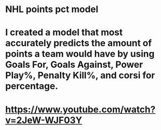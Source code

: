 # NHL points pct model
# I created a model that most accurately predicts the amount of points a team would have by using Goals For, Goals Against, Power Play%, Penalty Kill%, and corsi for percentage.
# https://www.youtube.com/watch?v=2JeW-WJF03Y

